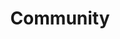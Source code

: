 ---
title: Community
summary: Fairlington Community
headless: true
weight: 20
bookCollapseSection: true
---